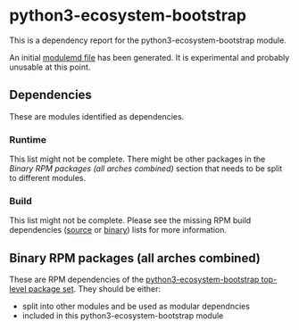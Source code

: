 # python3-ecosystem-bootstrap
This is a dependency report for the python3-ecosystem-bootstrap module.

An initial [modulemd file](python3-ecosystem-bootstrap.yaml) has been generated. It is experimental and probably unusable at this point.
## Dependencies
These are modules identified as dependencies.
### Runtime
This list might not be complete. There might be other packages in the *Binary RPM packages (all arches combined)* section that needs to be split to different modules.
### Build
This list might not be complete. Please see the missing RPM build dependencies ([source](all/missing-buildtime-source-packages-short.txt) or [binary](all/missing-buildtime-binary-packages-short.txt)) lists for more information.
## Binary RPM packages (all arches combined)
These are RPM dependencies of the [python3-ecosystem-bootstrap top-level package set](python3-ecosystem-bootstrap.csv). They should be either:
* split into other modules and be used as modular dependncies
* included in this python3-ecosystem-bootstrap module
